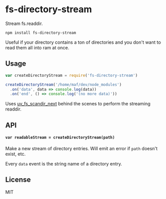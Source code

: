 # fs-directory-stream

Stream fs.readdir.

```
npm install fs-directory-stream
```

Useful if your directory contains a ton of directories and you don't want to read them all into ram at once.

## Usage

``` js
var createDirectoryStream = require('fs-directory-stream')

createDirectoryStream('/home/maf/dev/node_modules')
  .on('data', data => console.log(data))
  .on('end', () => console.log('(no more data)'))
```

Uses [uv_fs_scandir_next](http://docs.libuv.org/en/v1.x/fs.html?highlight=scandir_next#c.uv_fs_scandir_next) behind the scenes to perform the
streaming readdir.

## API

#### `var readableStream = createDirectoryStream(path)`

Make a new stream of directory entries. Will emit an error if `path` doesn't exist, etc.

Every `data` event is the string name of a directory entry.

## License

MIT

